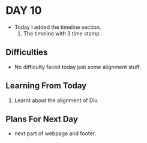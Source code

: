 # DAY 10
- Today I added the timeline section.
    1. The timeline with 3 time stamp .
    


## Difficulties

- No difficulty faced today just some alignment stuff.

## Learning From Today

1. Learnt about the alignment of Div.

## Plans For Next Day

- next part of webpage and footer.